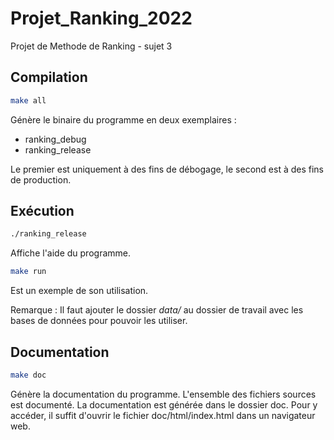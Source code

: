 # Projet_Ranking_2022
Projet de Methode de Ranking - sujet 3

## Compilation
```bash
make all
```
Génère le binaire du programme en deux exemplaires :
- ranking_debug
- ranking_release

Le premier est uniquement à des fins de débogage, le second est à des fins de production.

## Exécution
```bash
./ranking_release
```
Affiche l'aide du programme.

```bash
make run
```
Est un exemple de son utilisation.

Remarque : Il faut ajouter le dossier _data/_ au dossier de travail avec les bases de données pour pouvoir les utiliser.

## Documentation
```bash
make doc
```
Génère la documentation du programme. L'ensemble des fichiers sources est documenté. La documentation est générée dans le dossier doc. Pour y accéder, il suffit d'ouvrir le fichier doc/html/index.html dans un navigateur web.
